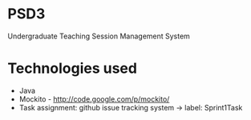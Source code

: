 PSD3
====

Undergraduate Teaching Session Management System

Technologies used
=================
- Java
- Mockito - http://code.google.com/p/mockito/
- Task assignment: github issue tracking system -> label: Sprint1Task
